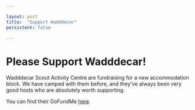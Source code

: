 ```yaml
---

layout: post
title:  "Support Wadddecar"
persistent: false

---
```


# Please Support Wadddecar!

Wadddecar Scout Activity Centre are fundraising for a new accommodation block. We have camped with them before, and they've always been very good hosts
who are absolutely worth supporting.

You can find their GoFundMe [here](https://gofund.me/66734890).